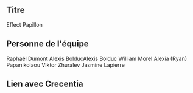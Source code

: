 ## Titre
Effect Papillon
## Personne de l'équipe
Raphaël Dumont
Alexis BolducAlexis Bolduc
William Morel
Alexia (Ryan) Papanikolaou
Viktor Zhuralev
Jasmine Lapierre
## Lien avec Crecentia
